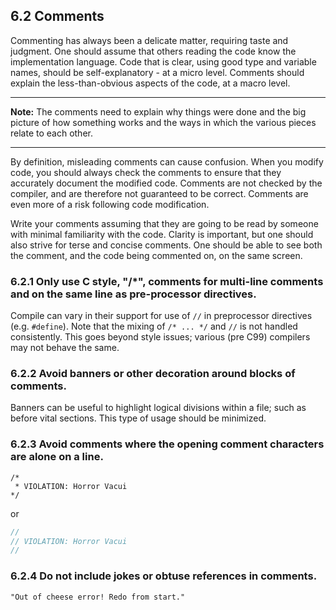 <!--- @file
  6.2 Comments

  Copyright (c) 2006-2017, Intel Corporation. All rights reserved.<BR>

  Redistribution and use in source (original document form) and 'compiled'
  forms (converted to PDF, epub, HTML and other formats) with or without
  modification, are permitted provided that the following conditions are met:

  1) Redistributions of source code (original document form) must retain the
     above copyright notice, this list of conditions and the following
     disclaimer as the first lines of this file unmodified.

  2) Redistributions in compiled form (transformed to other DTDs, converted to
     PDF, epub, HTML and other formats) must reproduce the above copyright
     notice, this list of conditions and the following disclaimer in the
     documentation and/or other materials provided with the distribution.

  THIS DOCUMENTATION IS PROVIDED BY TIANOCORE PROJECT "AS IS" AND ANY EXPRESS OR
  IMPLIED WARRANTIES, INCLUDING, BUT NOT LIMITED TO, THE IMPLIED WARRANTIES OF
  MERCHANTABILITY AND FITNESS FOR A PARTICULAR PURPOSE ARE DISCLAIMED. IN NO
  EVENT SHALL TIANOCORE PROJECT  BE LIABLE FOR ANY DIRECT, INDIRECT, INCIDENTAL,
  SPECIAL, EXEMPLARY, OR CONSEQUENTIAL DAMAGES (INCLUDING, BUT NOT LIMITED TO,
  PROCUREMENT OF SUBSTITUTE GOODS OR SERVICES; LOSS OF USE, DATA, OR PROFITS;
  OR BUSINESS INTERRUPTION) HOWEVER CAUSED AND ON ANY THEORY OF LIABILITY,
  WHETHER IN CONTRACT, STRICT LIABILITY, OR TORT (INCLUDING NEGLIGENCE OR
  OTHERWISE) ARISING IN ANY WAY OUT OF THE USE OF THIS DOCUMENTATION, EVEN IF
  ADVISED OF THE POSSIBILITY OF SUCH DAMAGE.

-->

## 6.2 Comments

Commenting has always been a delicate matter, requiring taste and judgment. One
should assume that others reading the code know the implementation language.
Code that is clear, using good type and variable names, should be
self-explanatory - at a micro level. Comments should explain the
less-than-obvious aspects of the code, at a macro level.

**********
**Note:** The comments need to explain why things were done and the big picture
of how something works and the ways in which the various pieces relate to each
other.
**********

By definition, misleading comments can cause confusion. When you modify code,
you should always check the comments to ensure that they accurately document
the modified code. Comments are not checked by the compiler, and are therefore
not guaranteed to be correct. Comments are even more of a risk following code
modification.

Write your comments assuming that they are going to be read by someone with
minimal familiarity with the code. Clarity is important, but one should also
strive for terse and concise comments. One should be able to see both the
comment, and the code being commented on, on the same screen.

### 6.2.1 Only use C style, "/*", comments for multi-line comments and on the same line as pre-processor directives.

Compile can vary in their support for use of `//` in preprocessor directives
(e.g. `#define`). Note that the mixing of `/* ... */` and `//` is not handled
consistently. This goes beyond style issues; various (pre C99) compilers may
not behave the same.

### 6.2.2 Avoid banners or other decoration around blocks of comments.

Banners can be useful to highlight logical divisions within a file; such as
before vital sections. This type of usage should be minimized.

### 6.2.3 Avoid comments where the opening comment characters are alone on a line.

```
/*
 * VIOLATION: Horror Vacui
*/
```

or

```c
//
// VIOLATION: Horror Vacui
//
```

### 6.2.4 Do not include jokes or obtuse references in comments.

```
"Out of cheese error! Redo from start."
```
